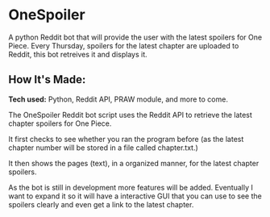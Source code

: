 # OneSpoiler
A python Reddit bot that will provide the user with the latest spoilers for One Piece. Every Thursday, spoilers for the latest chapter are uploaded to Reddit, this bot retreives it and displays it.
## How It's Made:

**Tech used:** Python, Reddit API, PRAW module, and more to come.

The OneSpoiler Reddit bot script uses the Reddit API to retrieve the latest chapter spoilers for One Piece.

It first checks to see whether you ran the program before (as the latest chapter number will be stored in a file called chapter.txt.)

It then shows the pages (text), in a organized manner, for the latest chapter spoilers.

As the bot is still in development more features will be added. Eventually I want to expand it so it will have a interactive GUI that you can use to see the spoilers clearly and even get a link to the latest chapter.
